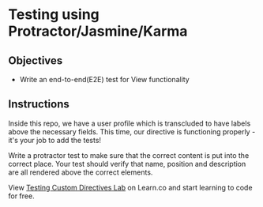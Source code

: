 # Testing using Protractor/Jasmine/Karma

## Objectives

- Write an end-to-end(E2E) test for View functionality

## Instructions

Inside this repo, we have a user profile which is transcluded to have labels above the necessary fields. This time, our directive is functioning properly - it's your job to add the tests!

Write a protractor test to make sure that the correct content is put into the correct place. Your test should verify that name, position and description are all rendered above the correct elements.

<p class='util--hide'>View <a href='https://learn.co/lessons/angular-testing-custom-directives-lab'>Testing Custom Directives Lab</a> on Learn.co and start learning to code for free.</p>
